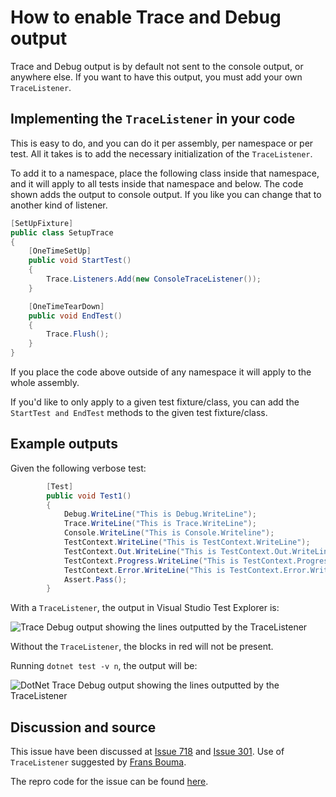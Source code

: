 # How to enable Trace and Debug output

Trace and Debug output is by default not sent to the console output, or anywhere else.  If you want to have this output,
you must add your own `TraceListener`.

## Implementing the `TraceListener` in your code

This is easy to do, and you can do it per assembly, per namespace or per test.  All it takes is to add the necessary
initialization of the `TraceListener`.

To add it to a namespace, place the following class inside that namespace, and it will apply to all tests inside that
namespace and below.  The code shown adds the output to console output.  If you like you can change that to another kind
of listener.

```csharp
[SetUpFixture]
public class SetupTrace
{
    [OneTimeSetUp]
    public void StartTest()
    {
        Trace.Listeners.Add(new ConsoleTraceListener());
    }

    [OneTimeTearDown]
    public void EndTest()
    {
        Trace.Flush();
    }
}
```

If you place the code above outside of any namespace it will apply to the whole assembly.

If you'd like to only apply to a given test fixture/class, you can add the `StartTest and EndTest` methods to the given
test fixture/class.

## Example outputs

Given the following verbose test:

```csharp
        [Test]
        public void Test1()
        {
            Debug.WriteLine("This is Debug.WriteLine");
            Trace.WriteLine("This is Trace.WriteLine");
            Console.WriteLine("This is Console.Writeline");
            TestContext.WriteLine("This is TestContext.WriteLine");
            TestContext.Out.WriteLine("This is TestContext.Out.WriteLine");
            TestContext.Progress.WriteLine("This is TestContext.Progress.WriteLine");
            TestContext.Error.WriteLine("This is TestContext.Error.WriteLine");
            Assert.Pass();
        }
```

With a `TraceListener`, the output in Visual Studio Test Explorer is:

![Trace Debug output showing the lines outputted by the TraceListener](../../images/TraceDebug1.png)

Without the `TraceListener`, the blocks in red will not be present.

Running `dotnet test -v n`, the output will be:

![DotNet Trace Debug output showing the lines outputted by the TraceListener](../../images/TraceDebug2.png)

## Discussion and source

This issue have been discussed at [Issue 718](https://github.com/nunit/nunit3-vs-adapter/issues/718) and [Issue
301](https://github.com/nunit/nunit3-vs-adapter/issues/301). Use of `TraceListener` suggested by [Frans
Bouma](https://github.com/FransBouma).

The repro code for the issue can be found
[here](https://github.com/nunit/nunit3-vs-adapter.issues/tree/master/Issue718).

